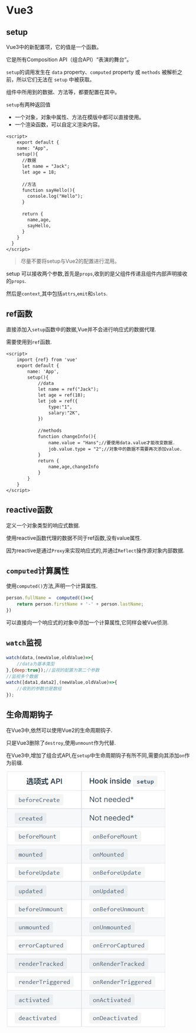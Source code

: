 # Vue3

## setup

 Vue3中的新配置项，它的值是一个函数。

它是所有Composition API（组合API）“表演的舞台”。

`setup`的调用发生在 `data` property、`computed` property 或 `methods` 被解析之前，所以它们无法在 `setup` 中被获取。

组件中所用到的数据、方法等，都要配置在其中。

`setup`有两种返回值

- 一个对象，对象中属性、方法在模版中都可以直接使用。
- 一个渲染函数，可以自定义渲染内容。

```vue
<script>
	export default {
    name: "App",
    setup(){
      //数据
      let name = "Jack";
      let age = 18;
      
      //方法
      function sayHello(){
        console.log("Hello");
      }
      
      return {
        name,age,
        sayHello,
      }
    }
  }
</script>
```

> 尽量不要将setup与Vue2的配置进行混用。

setup 可以接收两个参数,首先是`props`,收到的是父组件传递且组件内部声明接收的`props`.

然后是`context`,其中包括`attrs`,`emit`和`slots`.



## ref函数

直接添加入`setup`函数中的数据,Vue并不会进行响应式的数据代理.

需要使用到`ref`函数.

```Vue
<script>
    import {ref} from 'vue'
    export default {
        name: 'App',
        setup(){
            //data
            let name = ref("Jack");
            let age = ref(18);
            let job = ref({
                type:"1",
                salary:"2K",
            })
            
            //methods
            function changeInfo(){
                name.value = "Hans";//要使用data.value才能改变数据.
                job.value.type = "2";//对象中的数据不需要再次添加value.
            }
            return {
                name,age,changeInfo
            }
        }
    }
</script>
```

## reactive函数

定义一个对象类型的响应式数据.

使用reactive函数代理的数据不同于ref函数,没有value属性.

因为reactive是通过`Proxy`来实现响应式的,并通过`Reflect`操作源对象内部数据.



## `computed`计算属性

使用`computed()`方法,声明一个计算属性.

```js
person.fullName =  computed(()=>{
    return person.firstName + '-' + person.lastName;
})
```

可以直接向一个响应式的对象中添加一个计算属性,它同样会被Vue侦测.

## `watch`监视

```js
watch(data,(newValue,oldValue)=>{
    //data为基本类型
},{deep:true});//监视的配置为第二个参数
//监视多个数据
watch([data1,data2],(newValue,oldValue)=>{
    //收到的参数也是数组
});

```





## 生命周期钩子

在Vue3中,依然可以使用Vue2的生命周期钩子.

只是Vue3删除了`destroy`,使用`unmount`作为代替.

在Vue3中,增加了组合式API,在`setup`中生命周期钩子有所不同,需要向其添加`on`作为前缀.

![image-20211230115844963](image-20211230115844963.png)

